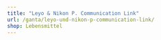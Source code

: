```yaml
---
title: "Leyo & Nikon P. Communication Link"
url: /ganta/leyo-und-nikon-p-communication-link/
shop: Lebensmittel
---
```

